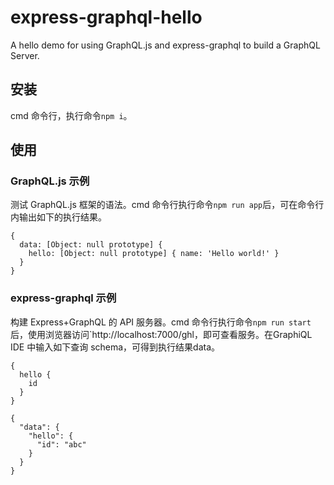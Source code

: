 # express-graphql-hello
A hello demo for using GraphQL.js and express-graphql to build a GraphQL Server.

## 安装

cmd 命令行，执行命令`npm i`。

## 使用

### GraphQL.js 示例

测试 GraphQL.js 框架的语法。cmd 命令行执行命令`npm run app`后，可在命令行内输出如下的执行结果。

```
{
  data: [Object: null prototype] {
    hello: [Object: null prototype] { name: 'Hello world!' }
  }
}
```

### express-graphql 示例

构建 Express+GraphQL 的 API 服务器。cmd 命令行执行命令`npm run start`后，使用浏览器访问`http://localhost:7000/ghl，即可查看服务。在GraphiQL IDE 中输入如下查询 schema，可得到执行结果data。

```
{                                               
  hello {
    id
  }
}
```

```
{
  "data": {
    "hello": {
      "id": "abc"
    }
  }
}
```

